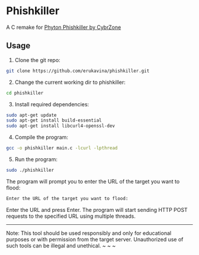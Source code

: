# Phishkiller

A C remake for [Phyton Phishkiller by CybrZone](https://github.com/CybrZone/phishkiller/)                        

## Usage
1. Clone the git repo:
```bash
git clone https://github.com/erukavina/phishkiller.git
```

2. Change the current working dir to phishkiller:
```bash
cd phishkiller
```

3. Install required dependencies:
```bash
sudo apt-get update
sudo apt-get install build-essential
sudo apt-get install libcurl4-openssl-dev
```

4. Compile the program:        
```bash 
gcc -o phishkiller main.c -lcurl -lpthread

```

5. Run the program:
```bash 
sudo ./phishkiller
```
The program will prompt you to enter the URL of the target you want to flood:    
```bash
Enter the URL of the target you want to flood:
```

Enter the URL and press Enter. The program will start sending HTTP POST requests to the specified URL using multiple threads.

---

Note: This tool should be used responsibly and only for educational purposes or with permission from the target server. Unauthorized use of such tools can be illegal and unethical.
~
~
~

